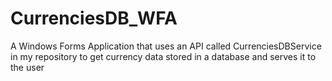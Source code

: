 # CurrenciesDB_WFA
A Windows Forms Application that uses an API called CurrenciesDBService in my repository to get currency data stored in a database and serves it to the user

